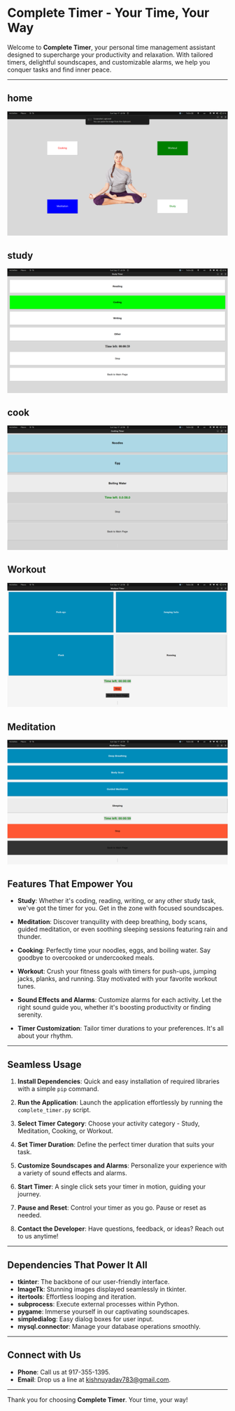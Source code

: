 # Complete Timer - Your Time, Your Way

Welcome to **Complete Timer**, your personal time management assistant designed to supercharge your productivity and relaxation. With tailored timers, delightful soundscapes, and customizable alarms, we help you conquer tasks and find inner peace.

---
## home
![Screenshot of Windows](img/home.png)
## study
![Screenshot of Windows](img/study.png)
## cook
![Screenshot of Windows](img/cook.png)
## Workout
![Screenshot of Windows](img/workout.png)
## Meditation
![Screenshot of Windows](img/med.png)

## Features That Empower You

- **Study**: Whether it's coding, reading, writing, or any other study task, we've got the timer for you. Get in the zone with focused soundscapes.

- **Meditation**: Discover tranquility with deep breathing, body scans, guided meditation, or even soothing sleeping sessions featuring rain and thunder.

- **Cooking**: Perfectly time your noodles, eggs, and boiling water. Say goodbye to overcooked or undercooked meals.

- **Workout**: Crush your fitness goals with timers for push-ups, jumping jacks, planks, and running. Stay motivated with your favorite workout tunes.

- **Sound Effects and Alarms**: Customize alarms for each activity. Let the right sound guide you, whether it's boosting productivity or finding serenity.

- **Timer Customization**: Tailor timer durations to your preferences. It's all about your rhythm.

---

## Seamless Usage

1. **Install Dependencies**: Quick and easy installation of required libraries with a simple `pip` command.

2. **Run the Application**: Launch the application effortlessly by running the `complete_timer.py` script.

3. **Select Timer Category**: Choose your activity category - Study, Meditation, Cooking, or Workout.

4. **Set Timer Duration**: Define the perfect timer duration that suits your task.

5. **Customize Soundscapes and Alarms**: Personalize your experience with a variety of sound effects and alarms.

6. **Start Timer**: A single click sets your timer in motion, guiding your journey.

7. **Pause and Reset**: Control your timer as you go. Pause or reset as needed.

8. **Contact the Developer**: Have questions, feedback, or ideas? Reach out to us anytime!

---

## Dependencies That Power It All

- **tkinter**: The backbone of our user-friendly interface.
- **ImageTk**: Stunning images displayed seamlessly in tkinter.
- **itertools**: Effortless looping and iteration.
- **subprocess**: Execute external processes within Python.
- **pygame**: Immerse yourself in our captivating soundscapes.
- **simpledialog**: Easy dialog boxes for user input.
- **mysql.connector**: Manage your database operations smoothly.

---

## Connect with Us

- **Phone**: Call us at 917-355-1395.
- **Email**: Drop us a line at kishnuyadav783@gmail.com.

---

Thank you for choosing **Complete Timer**. Your time, your way!

